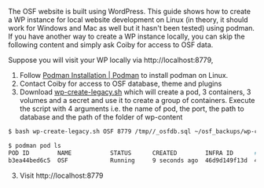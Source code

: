 
The OSF website is built using WordPress. This guide shows how to create a WP instance for local website development on Linux (in theory, it should work for Windows and Mac as well but it hasn't been tested) using podman. If you have another way to create a WP instance locally, you can skip the following content and simply ask Coiby for access to OSF data.

Suppose you will visit your WP locally via http://localhost:8779,

1. Follow [Podman Installation | Podman](https://podman.io/docs/installation#installing-on-linux) to install podman on Linux.
2. Contact Coiby for access to OSF database, theme and plugins
2. Download [wp-create-legacy.sh](/scripts/wp-create-legacy.sh) which will create a pod, 3 containers, 3 volumes and a secret and use it to create a group of containers. Execute the script with 4 arguments i.e. the name of pod, the port, the path to database and the path of the folder of wp-content
```sh
$ bash wp-create-legacy.sh OSF 8779 /tmp//_osfdb.sql ~/osf_backups/wp-content

$ podman pod ls
POD ID        NAME           STATUS      CREATED        INFRA ID      # OF CONTAINERS
b3ea44bed6c5  OSF            Running     9 seconds ago  46d9d149f13d  4

```
3. Visit http://localhost:8779
